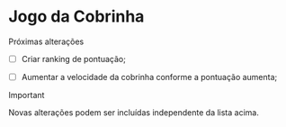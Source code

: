 # Jogo da Cobrinha


Próximas alterações

 - [ ] Criar ranking de pontuação;
 - [ ] Aumentar a velocidade da cobrinha conforme a pontuação aumenta;





 > [!IMPORTANT]
> Novas alterações podem ser incluídas independente da lista acima.
